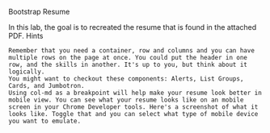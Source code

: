 Bootstrap Resume

In this lab, the goal is to recreated the resume that is found in the attached PDF.
Hints

    Remember that you need a container, row and columns and you can have multiple rows on the page at once. You could put the header in one row, and the skills in another. It's up to you, but think about it logically.
    You might want to checkout these components: Alerts, List Groups, Cards, and Jumbotron.
    Using col-md as a breakpoint will help make your resume look better in mobile view. You can see what your resume looks like on an mobile screen in your Chrome Developer tools. Here's a screenshot of what it looks like. Toggle that and you can select what type of mobile device you want to emulate.
